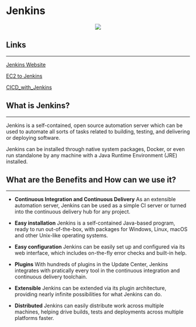 # Jenkins

<p align = center>
    <image src="J_images\Jenkins_logo.jpg"/> 
</p>

## **Links**
---
[Jenkins Website](https://www.jenkins.io/)

[EC2 to Jenkins](./EC2_to_Jenkins/Readme.MD)

[CICD_with_Jenkins](./CICD_with_Jenkins/README.md)

## What is Jenkins?
---
Jenkins is a self-contained, open source automation server which can be used to automate all sorts of tasks related to building, testing, and delivering or deploying software.

Jenkins can be installed through native system packages, Docker, or even run standalone by any machine with a Java Runtime Environment (JRE) installed.
## What are the Benefits and How can we use it?
---
- **Continuous Integration and Continuous Delivery**
As an extensible automation server, Jenkins can be used as a simple CI server or turned into the continuous delivery hub for any project.

- **Easy installation**
Jenkins is a self-contained Java-based program, ready to run out-of-the-box, with packages for Windows, Linux, macOS and other Unix-like operating systems.

- **Easy configuration**
Jenkins can be easily set up and configured via its web interface, which includes on-the-fly error checks and built-in help.

- **Plugins**
With hundreds of plugins in the Update Center, Jenkins integrates with pratically every tool in the continuous integration and continuous delivery toolchain.

- **Extensible**
Jenkins can be extended via its plugin architecture, providing nearly infinite possibilities for what Jenkins can do.

- **Distributed**
Jenkins can easily distribute work across multiple machines, helping drive builds, tests and deployments across multiple platforms faster.